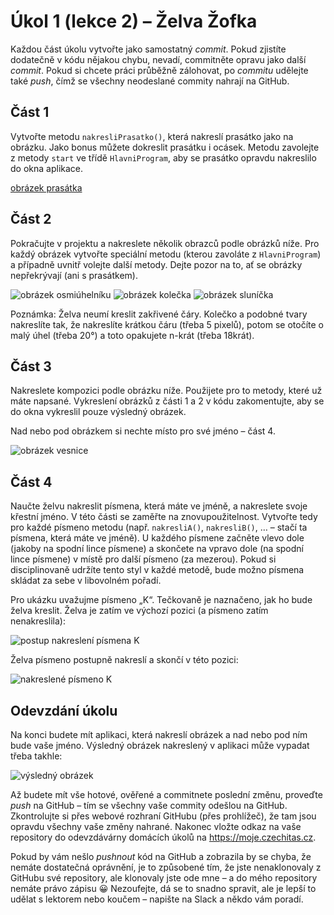 # Úkol 1 (lekce 2) – Želva Žofka

Každou část úkolu vytvořte jako samostatný *commit*.
Pokud zjistíte dodatečně v kódu nějakou chybu, nevadí, commitněte opravu jako další *commit*.
Pokud si chcete práci průběžně zálohovat, po *commitu* udělejte také *push*, čímž se všechny neodeslané commity nahrají na GitHub.

## Část 1
Vytvořte metodu `nakresliPrasatko()`, která nakreslí prasátko jako na obrázku.
Jako bonus můžete dokreslit prasátku i ocásek.
Metodu zavolejte z metody `start` ve třídě `HlavniProgram`, aby se prasátko opravdu nakreslilo do okna aplikace.

[obrázek prasátka](obrazky/ukol01-prasatko.svg)

## Část 2
Pokračujte v projektu a nakreslete několik obrazců podle obrázků níže.
Pro každý obrázek vytvořte speciální metodu (kterou zavoláte z `HlavniProgram`) a případně uvnitř volejte další metody.
Dejte pozor na to, ať se obrázky nepřekrývají (ani s prasátkem).

![obrázek osmiúhelníku](obrazky/ukol01-osmiuhelnik.svg)
![obrázek kolečka](obrazky/ukol01-kolecko.svg)
![obrázek sluníčka](obrazky/ukol01-slunicko.svg)

Poznámka: Želva neumí kreslit zakřivené čáry.
Kolečko a podobné tvary nakreslíte tak, že nakreslíte krátkou čáru (třeba 5 pixelů), potom se otočíte o malý úhel (třeba 20°) a toto opakujete n-krát (třeba 18krát).

## Část 3
Nakreslete kompozici podle obrázku níže.
Použijete pro to metody, které už máte napsané.
Vykreslení obrázků z části 1 a 2 v kódu zakomentujte, aby se do okna vykreslil pouze výsledný obrázek.

Nad nebo pod obrázkem si nechte místo pro své jméno – část 4.

![obrázek vesnice](obrazky/ukol01-vesnice.svg)

## Část 4
Naučte želvu nakreslit písmena, která máte ve jméně, a nakreslete svoje křestní jméno.
V této části se zaměřte na znovupoužitelnost.
Vytvořte tedy pro každé písmeno metodu (např. `nakresliA()`, `nakresliB()`, … – stačí ta písmena, která máte ve jméně).
U každého písmene začněte vlevo dole (jakoby na spodní lince písmene) a skončete na vpravo dole (na spodní lince písmene) v místě pro další písmeno (za mezerou).
Pokud si disciplinovaně udržíte tento styl v každé metodě, bude možno písmena skládat za sebe v libovolném pořadí.

Pro ukázku uvažujme písmeno „K“.
Tečkovaně je naznačeno, jak ho bude želva kreslit.
Želva je zatím ve výchozí pozici (a písmeno zatím nenakreslila):

![postup nakreslení písmena K](obrazky/ukol01-pismeno-zacatek.svg)

Želva písmeno postupně nakreslí a skončí v této pozici:

![nakreslené písmeno K](obrazky/ukol01-pismeno-konec.svg)

## Odevzdání úkolu
Na konci budete mít aplikaci, která nakreslí obrázek a nad nebo pod ním bude vaše jméno.
Výsledný obrázek nakreslený v aplikaci může vypadat třeba takhle:

![výsledný obrázek](obrazky/ukol01-vysledek.svg)

Až budete mít vše hotové, ověřené a commitnete poslední změnu, proveďte *push* na GitHub – tím se všechny vaše commity odešlou na GitHub.
Zkontrolujte si přes webové rozhraní GitHubu (přes prohlížeč), že tam jsou opravdu všechny vaše změny nahrané.
Nakonec vložte odkaz na vaše repository do odevzdávárny domácích úkolů na https://moje.czechitas.cz.

Pokud by vám nešlo *pushnout* kód na GitHub a zobrazila by se chyba, že nemáte dostatečná oprávnění, je to způsobené tím, že jste nenaklonovaly z GitHubu své repository, ale klonovaly jste ode mne – a do mého repository nemáte právo zápisu 😀
Nezoufejte, dá se to snadno spravit, ale je lepší to udělat s lektorem nebo koučem – napište na Slack a někdo vám poradí.
